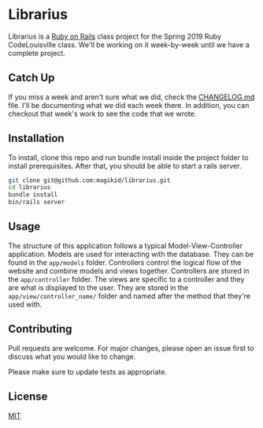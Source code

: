 # Librarius

Librarius is a [Ruby on Rails](https://rubyonrails.org/) class project for the
Spring 2019 Ruby CodeLouisville class.  We'll be working on it week-by-week
until we have a complete project.

## Catch Up

If you miss a week and aren't sure what we did, check the [CHANGELOG.md](https://github.com/magikid/librarius/blob/master/CHANGELOG.md) file.  I'll be documenting what we did each week there.  In addition, you can checkout that week's work to see the code that we wrote.

## Installation

To install, clone this repo and run bundle install inside the project folder to
install prerequisites.  After that, you should be able to start a rails server.

```bash
git clone git@github.com:magikid/librarius.git
cd librarius
bundle install
bin/rails server
```

## Usage

The structure of this application follows a typical Model-View-Controller
application.  Models are used for interacting with the database.  They can
be found in the `app/models` folder.  Controllers control the logical flow of
the website and combine models and views together.  Controllers are stored in
the `app/controller` folder. The views are specific to a controller and they are
what is displayed to the user.  They are stored in the
`app/view/controller_name/` folder and named after the method that they're used
with.

## Contributing
Pull requests are welcome. For major changes, please open an issue first to discuss what you would like to change.

Please make sure to update tests as appropriate.

## License
[MIT](https://choosealicense.com/licenses/mit/)

